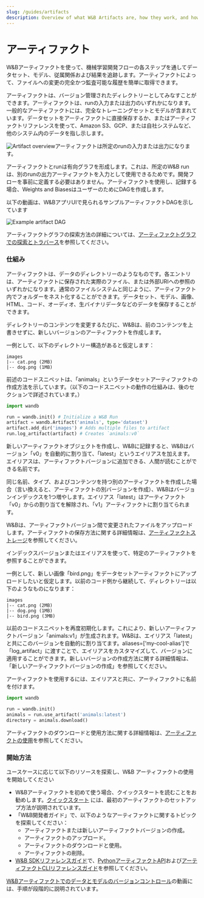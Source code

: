 ```yaml
---
slug: /guides/artifacts
description: Overview of what W&B Artifacts are, how they work, and how to get started using W&B Artifacts.
---
```


# アーティファクト

W&Bアーティファクトを使って、機械学習開発フローの各ステップを通してデータセット、モデル、従属関係および結果を追跡します。アーティファクトによって、ファイルへの変更の完全かつ監査可能な履歴を簡単に取得できます。

アーティファクトは、バージョン管理されたディレクトリーとしてみなすことができます。アーティファクトは、runの入力または出力のいずれかになります。一般的なアーティファクトには、完全なトレーニングセットとモデルが含まれています。データセットをアーティファクトに直接保存するか、またはアーティファクトリファレンスを使って、Amazon S3、GCP、または自社システムなど、他のシステム内のデータを指し示します。

![Artifact overview](/images/artifacts/artifacts_overview.png)アーティファクトは所定のrunの入力または出力になります。

アーティファクトとrunは有向グラフを形成します。これは、所定のW&B runは、別のrunの出力アーティファクトを入力として使用できるためです。開発フローを事前に定義する必要はありません。アーティファクトを使用し、記録する場合、Weights and BiasesはユーザーのためにDAGを作成します。

以下の動画は、W&BアプリUIで見られるサンプルアーティファクトDAGを示しています

![Example artifact DAG](/images/artifacts/dag_view_of_artifacts.png)

アーティファクトグラフの探索方法の詳細については、[アーティファクトグラフでの探索とトラバース](explore-and-traverse-an-artifact-graph.md)を参照してください。

### 仕組み​

アーティファクトは、データのディレクトリーのようなものです。各エントリは、アーティファクトに保存された実際のファイル、または外部URIへの参照のいずれかになります。通常のファイルシステムと同じように、アーティファクト内でフォルダーをネスト化することができます。データセット、モデル、画像、HTML、コード、オーディオ、生バイナリデータなどのデータを保存することができます。

ディレクトリーのコンテンツを変更するたびに、W&Bは、前のコンテンツを上書きせずに、新しいバージョンのアーティファクトを作成します。

一例として、以下のディレクトリー構造があると仮定します：

```
images
|-- cat.png (2MB)
|-- dog.png (1MB)
```

前述のコードスニペットは、「animals」というデータセットアーティファクトの作成方法を示しています。（以下のコードスニペットの動作の仕組みは、後のセクションで詳述されています。）

```python
import wandb

run = wandb.init() # Initialize a W&B Run
artifact = wandb.Artifact('animals', type='dataset')
artifact.add_dir('images') # Adds multiple files to artifact
run.log_artifact(artifact) # Creates `animals:v0`
```

新しいアーティファクトオブジェクトを作成し、W&Bに記録すると、W&Bはバージョン「v0」を自動的に割り当て、「latest」というエイリアスを加えます。エイリアスは、アーティファクトバージョンに追加できる、人間が読むことができる名前です。

同じ名前、タイプ、およびコンテンツを持つ別のアーティファクトを作成した場合（言い換えると、アーティファクトの別バージョンを作成）、W&Bはバージョンインデックスを1つ増やします。エイリアス「latest」はアーティファクト「v0」からの割り当てを解除され、「v1」アーティファクトに割り当てられます。

W&Bは、アーティファクトバージョン間で変更されたファイルをアップロードします。アーティファクトの保存方法に関する詳細情報は、[アーティファクトストレージ](storage.md)を参照してください。

インデックスバージョンまたはエイリアスを使って、特定のアーティファクトを参照することができます。

一例として、新しい画像「bird.png」をデータセットアーティファクトにアップロードしたいと仮定します。以前のコード例から継続して、ディレクトリーは以下のようなものになります：

```
images
|-- cat.png (2MB)
|-- dog.png (1MB)
|-- bird.png (3MB)
```

以前のコードスニペットを再度初期化します。これにより、新しいアーティファクトバージョン「animals:v1」が生成されます。W&Bは、エイリアス「latest」と共にこのバージョンを自動的に割り当てます。aliases=['my-cool-alias']で「log_artifact」に渡すことで、エイリアスをカスタマイズして、バージョンに適用することができます。新しいバージョンの作成方法に関する詳細情報は、「新しいアーティファクトバージョンの作成」を参照してください。

アーティファクトを使用するには、エイリアスと共に、アーティファクトに名前を付けます。

```python
import wandb

run = wandb.init()
animals = run.use_artifact('animals:latest')
directory = animals.download()
```

アーティファクトのダウンロードと使用方法に関する詳細情報は、[アーティファクトの使用](download-and-use-an-artifact.md)を参照してください。

### 開始方法

ユースケースに応じて以下のリソースを探索し、W&B アーティファクトの使用を開始してください

* W&Bアーティファクトを初めて使う場合、クイックスタートを読むことをお勧めします。[クイックスタート](./quickstart.md) には、最初のアーティファクトのセットアップ方法が説明されています。
* 「W&B開発者ガイド」で、以下のようなアーティファクトに関するトピックを探索してください：
  * アーティファクトまたは新しいアーティファクトバージョンの作成。
  * アーティファクトのアップロード。
  * アーティファクトのダウンロードと使用。
  * アーティファクトの削除。
* [W&B SDKリファレンスガイド](https://docs.wandb.ai/ref)で、[PythonアーティファクトAPI](../../ref/python/artifact.md)および[アーティファクトCLIリファレンスガイド](../../ref/cli/wandb-artifact/README.md)を参照してください。

[W&Bアーティファクトでのデータとモデルのバージョンコントロール](https://www.youtube.com/watch?v=Hd94gatGMic\&ab\_channel=Weights%26Biases)の動画には、手順が段階的に説明されています。


<!-- {% embed url="https://www.youtube.com/watch?v=Hd94gatGMic" %} -->

